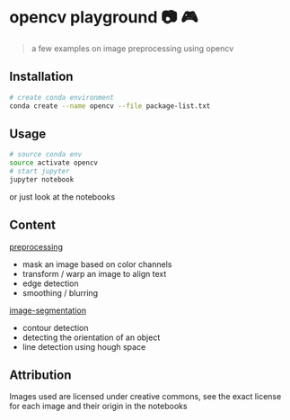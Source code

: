 # opencv playground 📷 🎮

> a few examples on image preprocessing using opencv

## Installation

```sh
# create conda environment
conda create --name opencv --file package-list.txt
```

## Usage

```sh
# source conda env
source activate opencv
# start jupyter
jupyter notebook
```

or just look at the notebooks

## Content

[preprocessing](preprocessing.ipynb)

- mask an image based on color channels
- transform / warp an image to align text
- edge detection
- smoothing / blurring

[image-segmentation](image-segmentation.ipynb)

- contour detection
- detecting the orientation of an object
- line detection using hough space

## Attribution

Images used are licensed under creative commons, see the exact license for each image and their origin in the notebooks